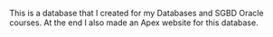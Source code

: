 This is a database that I created for my Databases and SGBD Oracle courses. At the end I also made an Apex website for this database.

